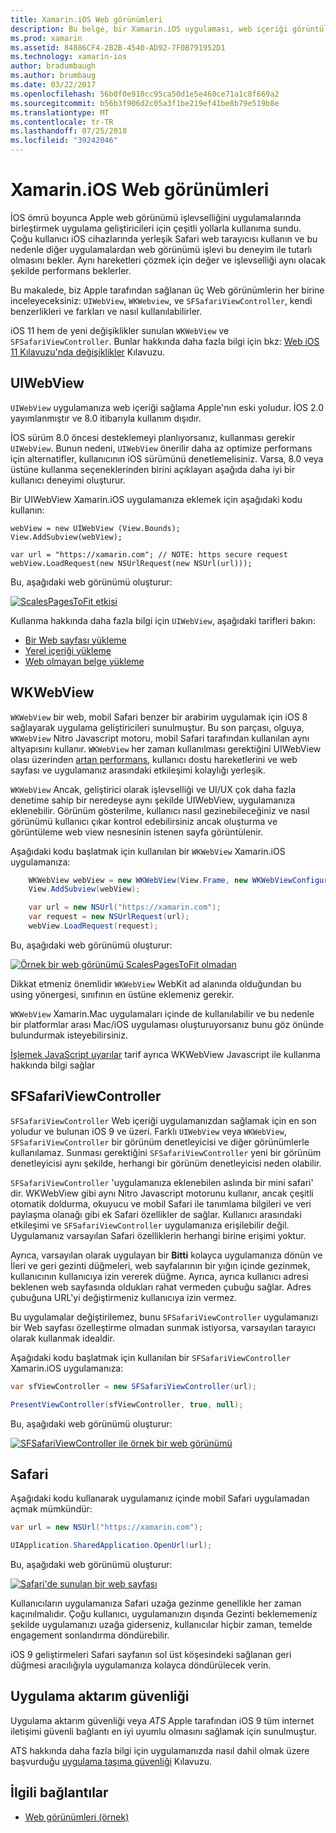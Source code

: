 ```yaml
---
title: Xamarin.iOS Web görünümleri
description: Bu belge, bir Xamarin.iOS uygulaması, web içeriği görüntüleyebilir çeşitli yolları açıklar. UIWebView, WKWebView, SFSafariViewController, Safari ve uygulama taşıma güvenliği ele alınmaktadır.
ms.prod: xamarin
ms.assetid: 84886CF4-2B2B-4540-AD92-7F0B791952D1
ms.technology: xamarin-ios
author: bradumbaugh
ms.author: brumbaug
ms.date: 03/22/2017
ms.openlocfilehash: 56b0f0e910cc95ca50d1e5e460ce71a1c8f669a2
ms.sourcegitcommit: b56b3f906d2c05a3f1be219ef41be8b79e519b8e
ms.translationtype: MT
ms.contentlocale: tr-TR
ms.lasthandoff: 07/25/2018
ms.locfileid: "39242046"
---
```

# <a name="web-views-in-xamarinios"></a>Xamarin.iOS Web görünümleri

İOS ömrü boyunca Apple web görünümü işlevselliğini uygulamalarında birleştirmek uygulama geliştiricileri için çeşitli yollarla kullanıma sundu. Çoğu kullanıcı iOS cihazlarında yerleşik Safari web tarayıcısı kullanın ve bu nedenle diğer uygulamalardan web görünümü işlevi bu deneyim ile tutarlı olmasını bekler. Aynı hareketleri çözmek için değer ve işlevselliği aynı olacak şekilde performans beklerler.

Bu makalede, biz Apple tarafından sağlanan üç Web görünümlerin her birine inceleyeceksiniz: `UIWebView`, `WKWebview`, ve `SFSafariViewController`, kendi benzerlikleri ve farkları ve nasıl kullanılabilirler. 

iOS 11 hem de yeni değişiklikler sunulan `WKWebView` ve `SFSafariViewController`. Bunlar hakkında daha fazla bilgi için bkz: [Web iOS 11 Kılavuzu'nda değişiklikler](~/ios/platform/introduction-to-ios11/web.md) Kılavuzu.

## <a name="uiwebview"></a>UIWebView

`UIWebView` uygulamanıza web içeriği sağlama Apple'nın eski yoludur. İOS 2.0 yayımlanmıştır ve 8.0 itibarıyla kullanım dışıdır.

İOS sürüm 8.0 öncesi desteklemeyi planlıyorsanız, kullanması gerekir `UIWebView`. Bunun nedeni, `UIWebView` önerilir daha az optimize performans için alternatifler, kullanıcının iOS sürümünü denetlemelisiniz. Varsa, 8.0 veya üstüne kullanma seçeneklerinden birini açıklayan aşağıda daha iyi bir kullanıcı deneyimi oluşturur.
 
Bir UIWebView Xamarin.iOS uygulamanıza eklemek için aşağıdaki kodu kullanın:
 
```
webView = new UIWebView (View.Bounds);
View.AddSubview(webView);

var url = "https://xamarin.com"; // NOTE: https secure request
webView.LoadRequest(new NSUrlRequest(new NSUrl(url)));
```

Bu, aşağıdaki web görünümü oluşturur:

[![](uiwebview-images/webview.png "ScalesPagesToFit etkisi")](uiwebview-images/webview.png#lightbox)

Kullanma hakkında daha fazla bilgi için `UIWebView`, aşağıdaki tarifleri bakın:


- [Bir Web sayfası yükleme](https://github.com/xamarin/recipes/tree/master/Recipes/ios/content_controls/web_view/load_a_web_page)
- [Yerel içeriği yükleme](https://github.com/xamarin/recipes/tree/master/Recipes/ios/content_controls/web_view/load_local_content)
- [Web olmayan belge yükleme](https://github.com/xamarin/recipes/tree/master/Recipes/ios/content_controls/web_view/load_non-web_documents)

## <a name="wkwebview"></a>WKWebView

`WKWebView` bir web, mobil Safari benzer bir arabirim uygulamak için iOS 8 sağlayarak uygulama geliştiricileri sunulmuştur. Bu son parçası, olguya, `WKWebView` Nitro Javascript motoru, mobil Safari tarafından kullanılan aynı altyapısını kullanır. `WKWebView` her zaman kullanılması gerektiğini UIWebView olası üzerinden [artan performans](http://blog.initlabs.com/post/100113463211/wkwebview-vs-uiwebview), kullanıcı dostu hareketlerini ve web sayfası ve uygulamanız arasındaki etkileşimi kolaylığı yerleşik.
  
`WKWebView` Ancak, geliştirici olarak işlevselliği ve UI/UX çok daha fazla denetime sahip bir neredeyse aynı şekilde UIWebView, uygulamanıza eklenebilir. Görünüm gösterilme, kullanıcı nasıl gezinebileceğiniz ve nasıl görünümü kullanıcı çıkar kontrol edebilirsiniz ancak oluşturma ve görüntüleme web view nesnesinin istenen sayfa görüntülenir.  

Aşağıdaki kodu başlatmak için kullanılan bir `WKWebView` Xamarin.iOS uygulamanıza:

```csharp
    WKWebView webView = new WKWebView(View.Frame, new WKWebViewConfiguration());
    View.AddSubview(webView);

    var url = new NSUrl("https://xamarin.com");
    var request = new NSUrlRequest(url);
    webView.LoadRequest(request);
```

Bu, aşağıdaki web görünümü oluşturur:

[![](uiwebview-images/wkwebview.png "Örnek bir web görünümü ScalesPagesToFit olmadan")](uiwebview-images/wkwebview.png#lightbox)

Dikkat etmeniz önemlidir `WKWebView` WebKit ad alanında olduğundan bu using yönergesi, sınıfının en üstüne eklemeniz gerekir.

`WKWebView` Xamarin.Mac uygulamaları içinde de kullanılabilir ve bu nedenle bir platformlar arası Mac/iOS uygulaması oluşturuyorsanız bunu göz önünde bulundurmak isteyebilirsiniz.

[İşlemek JavaScript uyarılar](https://github.com/xamarin/recipes/tree/master/Recipes/ios/content_controls/web_view/handle_javascript_alerts) tarif ayrıca WKWebView Javascript ile kullanma hakkında bilgi sağlar

<a name="safariviewcontroller" />

## <a name="sfsafariviewcontroller"></a>SFSafariViewController
 
 `SFSafariViewController` Web içeriği uygulamanızdan sağlamak için en son yoludur ve bulunan iOS 9 ve üzeri. Farklı `UIWebView` veya `WKWebView`, `SFSafariViewController` bir görünüm denetleyicisi ve diğer görünümlerle kullanılamaz. Sunması gerektiğini `SFSafariViewController` yeni bir görünüm denetleyicisi aynı şekilde, herhangi bir görünüm denetleyicisi neden olabilir.
 
 `SFSafariViewController` 'uygulamanıza eklenebilen aslında bir mini safari' dir. WKWebView gibi aynı Nitro Javascript motorunu kullanır, ancak çeşitli otomatik doldurma, okuyucu ve mobil Safari ile tanımlama bilgileri ve veri paylaşma olanağı gibi ek Safari özellikler de sağlar. Kullanıcı arasındaki etkileşimi ve `SFSafariViewController` uygulamanıza erişilebilir değil. Uygulamanız varsayılan Safari özelliklerin herhangi birine erişimi yoktur.
 
Ayrıca, varsayılan olarak uygulayan bir **Bitti** kolayca uygulamanıza dönün ve İleri ve geri gezinti düğmeleri, web sayfalarının bir yığın içinde gezinmek, kullanıcının kullanıcıya izin vererek düğme. Ayrıca, ayrıca kullanıcı adresi beklenen web sayfasında oldukları rahat vermeden çubuğu sağlar. Adres çubuğuna URL'yi değiştirmeniz kullanıcıya izin vermez. 

Bu uygulamalar değiştirilemez, bunu `SFSafariViewController` uygulamanızı bir Web sayfası özelleştirme olmadan sunmak istiyorsa, varsayılan tarayıcı olarak kullanmak idealdir.

Aşağıdaki kodu başlatmak için kullanılan bir `SFSafariViewController` Xamarin.iOS uygulamanıza:

```csharp
var sfViewController = new SFSafariViewController(url);

PresentViewController(sfViewController, true, null);
```

Bu, aşağıdaki web görünümü oluşturur:

[![](uiwebview-images/sfsafariviewcontroller.png "SFSafariViewController ile örnek bir web görünümü")](uiwebview-images/sfsafariviewcontroller.png#lightbox)

## <a name="safari"></a>Safari

Aşağıdaki kodu kullanarak uygulamanız içinde mobil Safari uygulamadan açmak mümkündür:

```csharp
var url = new NSUrl("https://xamarin.com");

UIApplication.SharedApplication.OpenUrl(url);

```

Bu, aşağıdaki web görünümü oluşturur:

[![](uiwebview-images/safari.png "Safari'de sunulan bir web sayfası")](uiwebview-images/safari.png#lightbox)

Kullanıcıların uygulamanıza Safari uzağa gezinme genellikle her zaman kaçınılmalıdır. Çoğu kullanıcı, uygulamanızın dışında Gezinti beklememeniz şekilde uygulamanızı uzağa giderseniz, kullanıcılar hiçbir zaman, temelde engagement sonlandırma döndürebilir.

iOS 9 geliştirmeleri Safari sayfanın sol üst köşesindeki sağlanan geri düğmesi aracılığıyla uygulamanıza kolayca döndürülecek verin.

## <a name="app-transport-security"></a>Uygulama aktarım güvenliği

Uygulama aktarım güvenliği veya *ATS* Apple tarafından iOS 9 tüm internet iletişimi güvenli bağlantı en iyi uyumlu olmasını sağlamak için sunulmuştur.

ATS hakkında daha fazla bilgi için uygulamanızda nasıl dahil olmak üzere başvurduğu [uygulama taşıma güvenliği](~/ios/app-fundamentals/ats.md) Kılavuzu.

## <a name="related-links"></a>İlgili bağlantılar

- [Web görünümleri (örnek)](https://developer.xamarin.com/samples/monotouch/WebView/)
